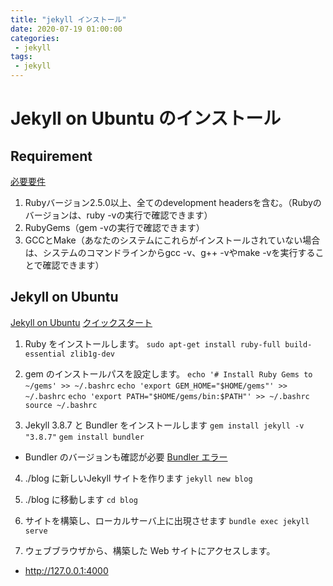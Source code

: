 ```yaml
---
title: "jekyll インストール"
date: 2020-07-19 01:00:00
categories:
 - jekyll
tags:
 - jekyll
---
```


# Jekyll on Ubuntu のインストール

## Requirement 
[必要要件](http://jekyllrb-ja.github.io/docs/installation/#requirements)
1. Rubyバージョン2.5.0以上、全てのdevelopment headersを含む。（Rubyのバージョンは、ruby -vの実行で確認できます）
2. RubyGems（gem -vの実行で確認できます）
3. GCCとMake（あなたのシステムにこれらがインストールされていない場合は、システムのコマンドラインからgcc -v、g++ -vやmake -vを実行することで確認できます）

## Jekyll on Ubuntu
[Jekyll on Ubuntu](http://jekyllrb-ja.github.io/docs/installation/ubuntu/)
[クイックスタート](http://jekyllrb-ja.github.io/docs/)

1. Ruby をインストールします。
`sudo apt-get install ruby-full build-essential zlib1g-dev`

2. gem のインストールパスを設定します。
`echo '# Install Ruby Gems to ~/gems' >> ~/.bashrc`
`echo 'export GEM_HOME="$HOME/gems"' >> ~/.bashrc`
`echo 'export PATH="$HOME/gems/bin:$PATH"' >> ~/.bashrc`
`source ~/.bashrc`

3. Jekyll 3.8.7 と Bundler をインストールします
`gem install jekyll -v "3.8.7"`
`gem install bundler`

+ Bundler のバージョンも確認が必要
[Bundler エラー](https://qiita.com/MotohiroSiobara/items/c0d343a160cffc2902ef)

4. ./blog に新しいJekyll サイトを作ります
`jekyll new blog`

5. ./blog に移動します
`cd blog`

6. サイトを構築し、ローカルサーバ上に出現させます
`bundle exec jekyll serve`

7. ウェブブラウザから、構築した Web サイトにアクセスします。
+ http://127.0.0.1:4000




